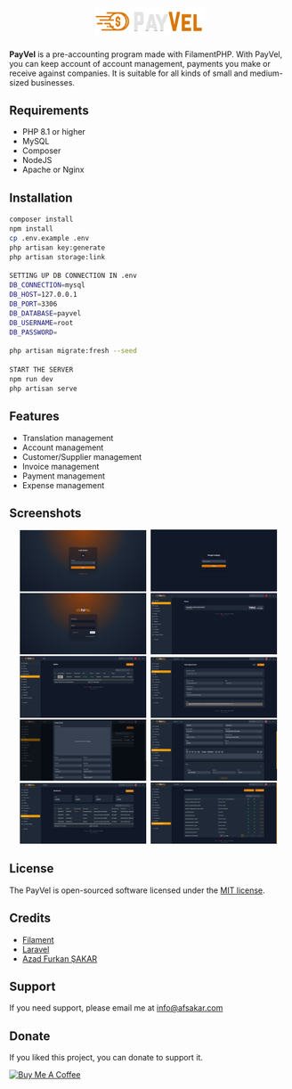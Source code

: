 # <center><img src="public/images/payvel-dark.svg" width="200" /></center>

**PayVel** is a pre-accounting program made with FilamentPHP. With PayVel, you can keep account of account management, payments you make or receive against companies. It is suitable for all kinds of small and medium-sized businesses.

## Requirements

-   PHP 8.1 or higher
-   MySQL
-   Composer
-   NodeJS
-   Apache or Nginx

## Installation

```bash
composer install
npm install
cp .env.example .env
php artisan key:generate
php artisan storage:link

SETTING UP DB CONNECTION IN .env
DB_CONNECTION=mysql
DB_HOST=127.0.0.1
DB_PORT=3306
DB_DATABASE=payvel
DB_USERNAME=root
DB_PASSWORD=

php artisan migrate:fresh --seed

START THE SERVER
npm run dev
php artisan serve
```

## Features

- Translation management
- Account management
- Customer/Supplier management
- Invoice management
- Payment management
- Expense management


## Screenshots

<p align="center">
<img src="public/images/screenshots/payvel-sc-7.png" width="45%" />&nbsp;
<img src="public/images/screenshots/payvel-sc-8.png" width="45%" />&nbsp;
<img src="public/images/screenshots/payvel-sc-9.png" width="45%" />&nbsp;
<img src="public/images/screenshots/payvel-sc-2.png" width="45%" />&nbsp;
<img src="public/images/screenshots/payvel-sc-1.png" width="45%" />&nbsp;
<img src="public/images/screenshots/payvel-sc-3.png" width="45%" />&nbsp;
<img src="public/images/screenshots/payvel-sc-4.png" width="45%" />&nbsp;
<img src="public/images/screenshots/payvel-sc-5.png" width="45%" />&nbsp;
<img src="public/images/screenshots/payvel-sc-6.png" width="45%" />&nbsp;
<img src="public/images/screenshots/payvel-sc-10.png" width="45%" />&nbsp;
</p>

## License

The PayVel is open-sourced software licensed under the [MIT license](https://opensource.org/licenses/MIT).

## Credits

- [Filament](https://filamentphp.com)
- [Laravel](https://laravel.com)
- [Azad Furkan ŞAKAR](https://github.com/afsakar)

## Support

If you need support, please email me at [info@afsakar.com](mailto:info@afsakar.com)

## Donate

If you liked this project, you can donate to support it.

<a href="https://www.buymeacoffee.com/afsakar" target="_blank"><img src="https://cdn.buymeacoffee.com/buttons/v2/default-yellow.png" alt="Buy Me A Coffee" style="height: 40px !important;width: 156px !important;" ></a>
